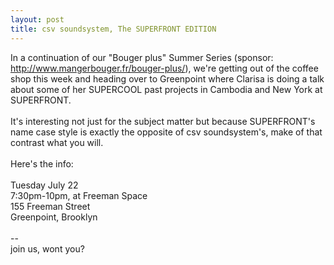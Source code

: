 ```yaml
---
layout: post
title: csv soundsystem, The SUPERFRONT EDITION
---
```

In a continuation of our "Bouger plus" Summer Series (sponsor: http://www.mangerbouger.fr/bouger-plus/), we're getting out of the coffee shop this week and heading over to Greenpoint where Clarisa is doing a talk about some of her SUPERCOOL past projects in Cambodia and New York at SUPERFRONT.<br/>
<br/>
It's interesting not just for the subject matter but because SUPERFRONT's name case style is exactly the opposite of csv soundsystem's, make of that contrast what you will.<br/>
<br/>
Here's the info:<br/>
 <br/>
Tuesday July 22<br/>
7:30pm-10pm, at Freeman Space<br/>
155 Freeman Street<br/>
Greenpoint, Brooklyn<br/>
<br/>
--<br/>
join us, wont you?
 